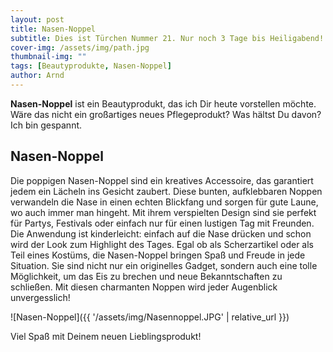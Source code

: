 ```yaml
---
layout: post
title: Nasen-Noppel
subtitle: Dies ist Türchen Nummer 21. Nur noch 3 Tage bis Heiligabend!
cover-img: /assets/img/path.jpg
thumbnail-img: ""
tags: [Beautyprodukte, Nasen-Noppel]
author: Arnd
---
```


**Nasen-Noppel** ist ein Beautyprodukt, das ich Dir heute vorstellen möchte. Wäre das nicht ein großartiges neues Pflegeprodukt? Was hältst Du davon? Ich bin gespannt. 

## Nasen-Noppel

Die poppigen Nasen-Noppel sind ein kreatives Accessoire, das garantiert jedem ein Lächeln ins Gesicht zaubert. Diese bunten, aufklebbaren Noppen verwandeln die Nase in einen echten Blickfang und sorgen für gute Laune, wo auch immer man hingeht. Mit ihrem verspielten Design sind sie perfekt für Partys, Festivals oder einfach nur für einen lustigen Tag mit Freunden. Die Anwendung ist kinderleicht: einfach auf die Nase drücken und schon wird der Look zum Highlight des Tages. Egal ob als Scherzartikel oder als Teil eines Kostüms, die Nasen-Noppel bringen Spaß und Freude in jede Situation. Sie sind nicht nur ein originelles Gadget, sondern auch eine tolle Möglichkeit, um das Eis zu brechen und neue Bekanntschaften zu schließen. Mit diesen charmanten Noppen wird jeder Augenblick unvergesslich!

![Nasen-Noppel]({{ '/assets/img/Nasennoppel.JPG' | relative_url }})

Viel Spaß mit Deinem neuen Lieblingsprodukt!